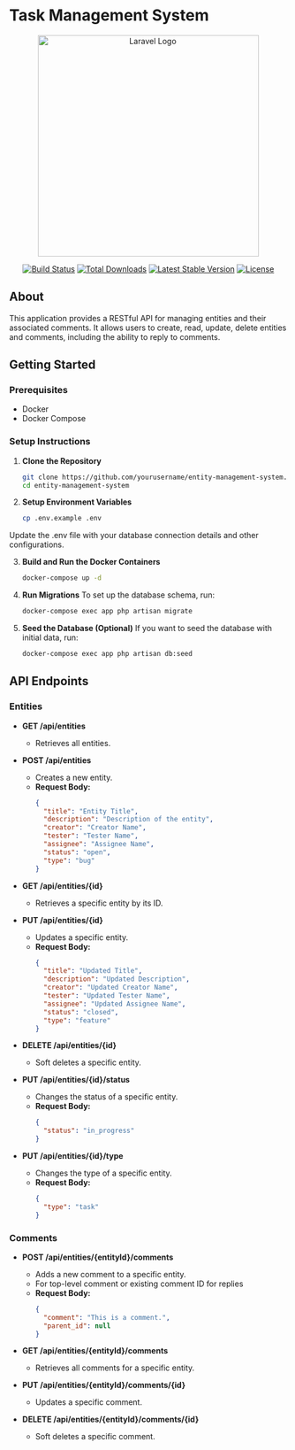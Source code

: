# Task Management System

<p align="center"><a href="https://laravel.com" target="_blank"><img src="https://raw.githubusercontent.com/laravel/art/master/logo-lockup/5%20SVG/2%20CMYK/1%20Full%20Color/laravel-logolockup-cmyk-red.svg" width="400" alt="Laravel Logo"></a></p>

<p align="center">
<a href="https://github.com/laravel/framework/actions"><img src="https://github.com/laravel/framework/workflows/tests/badge.svg" alt="Build Status"></a>
<a href="https://packagist.org/packages/laravel/framework"><img src="https://img.shields.io/packagist/dt/laravel/framework" alt="Total Downloads"></a>
<a href="https://packagist.org/packages/laravel/framework"><img src="https://img.shields.io/packagist/v/laravel/framework" alt="Latest Stable Version"></a>
<a href="https://packagist.org/packages/laravel/framework"><img src="https://img.shields.io/packagist/l/laravel/framework" alt="License"></a>
</p>

## About

This application provides a RESTful API for managing entities and their associated comments. It allows users to create, read, update, delete entities and comments, including the ability to reply to comments.

## Getting Started

### Prerequisites

- Docker
- Docker Compose

### Setup Instructions

1. **Clone the Repository**

   ```bash
   git clone https://github.com/yourusername/entity-management-system.git
   cd entity-management-system

2. **Setup Environment Variables**

   ```bash
   cp .env.example .env

Update the .env file with your database connection details and other configurations.

3. **Build and Run the Docker Containers**

   ```bash
   docker-compose up -d

4. **Run Migrations**
   To set up the database schema, run:
   ```bash
   docker-compose exec app php artisan migrate

5. **Seed the Database (Optional)**
   If you want to seed the database with initial data, run:
   ```bash
   docker-compose exec app php artisan db:seed

## API Endpoints

### Entities

- **GET /api/entities**
    - Retrieves all entities.

- **POST /api/entities**
    - Creates a new entity.
    - **Request Body:**
      ```json
      {
        "title": "Entity Title",
        "description": "Description of the entity",
        "creator": "Creator Name",
        "tester": "Tester Name",
        "assignee": "Assignee Name",
        "status": "open",
        "type": "bug"
      }
      ```

- **GET /api/entities/{id}**
    - Retrieves a specific entity by its ID.

- **PUT /api/entities/{id}**
    - Updates a specific entity.
    - **Request Body:**
      ```json
      {
        "title": "Updated Title",
        "description": "Updated Description",
        "creator": "Updated Creator Name",
        "tester": "Updated Tester Name",
        "assignee": "Updated Assignee Name",
        "status": "closed",
        "type": "feature"
      }
      ```

- **DELETE /api/entities/{id}**
    - Soft deletes a specific entity.

- **PUT /api/entities/{id}/status**
    - Changes the status of a specific entity.
    - **Request Body:**
      ```json
      {
        "status": "in_progress"
      }
      ```

- **PUT /api/entities/{id}/type**
    - Changes the type of a specific entity.
    - **Request Body:**
      ```json
      {
        "type": "task"
      }
      ```

### Comments

- **POST /api/entities/{entityId}/comments**
    - Adds a new comment to a specific entity.
    - For top-level comment or existing comment ID for replies
    - **Request Body:**
      ```json
      {
        "comment": "This is a comment.",
        "parent_id": null 
      }
      ```

- **GET /api/entities/{entityId}/comments**
    - Retrieves all comments for a specific entity.

- **PUT /api/entities/{entityId}/comments/{id}**
    - Updates a specific comment.

- **DELETE /api/entities/{entityId}/comments/{id}**
    - Soft deletes a specific comment.
